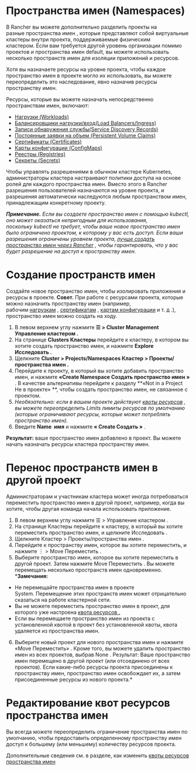 # Пространства имен (Namespaces)

В Rancher вы можете дополнительно разделить проекты на разные пространства имен , которые представляют собой виртуальные кластеры внутри проекта, поддерживаемые физическим кластером. Если вам требуется другой уровень организации помимо проектов и пространства имен default, вы можете использовать несколько пространств имен для изоляции приложений и ресурсов.

Хотя вы назначаете ресурсы на уровне проекта, чтобы каждое пространство имен в проекте могло их использовать, вы можете переопределить это наследование, явно назначив ресурсы пространству имен.

Ресурсы, которые вы можете назначать непосредственно пространствам имен, включают:
-	[Нагрузки (Workloads)](https://github.com/rancher/docs/blob/master/content/rancher/v2.6/en/project-admin/namespaces/%7B%7B%3Cbaseurl%3E%7D%7D/rancher/v2.6/en/k8s-in-rancher/workloads)
-	[Балансировщики нагрузки/вход(Load Balancers/Ingress)](https://github.com/rancher/docs/blob/master/content/rancher/v2.6/en/project-admin/namespaces/%7B%7B%3Cbaseurl%3E%7D%7D/rancher/v2.6/en/k8s-in-rancher/load-balancers-and-ingress)
-	[Записи обнаружения службы(Service Discovery Records)](https://github.com/rancher/docs/blob/master/content/rancher/v2.6/en/project-admin/namespaces/%7B%7B%3Cbaseurl%3E%7D%7D/rancher/v2.6/en/k8s-in-rancher/service-discovery)
-	[Постоянные заявки на объем (Persistent Volume Claims)](https://github.com/rancher/docs/blob/master/content/rancher/v2.6/en/project-admin/namespaces/%7B%7B%3Cbaseurl%3E%7D%7D/rancher/v2.6/en/cluster-admin/volumes-and-storage)
-	[Сертификаты (Certificates)](https://github.com/rancher/docs/blob/master/content/rancher/v2.6/en/project-admin/namespaces/%7B%7B%3Cbaseurl%3E%7D%7D/rancher/v2.6/en/k8s-in-rancher/certificates)
-	[Карты конфигурации (ConfigMaps)](https://github.com/rancher/docs/blob/master/content/rancher/v2.6/en/project-admin/namespaces/%7B%7B%3Cbaseurl%3E%7D%7D/rancher/v2.6/en/k8s-in-rancher/configmaps)
-	[Реестры (Registries)](https://github.com/rancher/docs/blob/master/content/rancher/v2.6/en/project-admin/namespaces/%7B%7B%3Cbaseurl%3E%7D%7D/rancher/v2.6/en/k8s-in-rancher/registries)
-	[Секреты (Secrets)](https://github.com/rancher/docs/blob/master/content/rancher/v2.6/en/project-admin/namespaces/%7B%7B%3Cbaseurl%3E%7D%7D/rancher/v2.6/en/k8s-in-rancher/secrets)

Чтобы управлять разрешениями в обычном кластере Kubernetes, администраторы кластера настраивают политики доступа на основе ролей для каждого пространства имен. Вместо этого в Rancher разрешения пользователей назначаются на уровне проекта, и разрешения автоматически наследуются любым пространством имен, принадлежащим конкретному проекту.

***Примечание.** Если вы создаете пространство имен с помощью kubectl, оно может оказаться непригодным для использования, поскольку kubectl не требует, чтобы ваше новое пространство имен было ограничено проектом, к которому у вас есть доступ. Если ваши разрешения ограничены уровнем проекта, [лучше создать пространство имен через Rancher](https://github.com/rancher/docs/blob/master/content/rancher/v2.6/en/project-admin/namespaces/%7B%7B%3Cbaseurl%3E%7D%7D/rancher/v2.6/en/project-admin/namespaces) , чтобы гарантировать, что у вас будет разрешение на доступ к пространству имен.*

# Создание пространств имен

Создайте новое пространство имен, чтобы изолировать приложения и ресурсы в проекте.
**Совет.** При работе с ресурсами проекта, которые можно назначить пространству имен (например, рабочим [нагрузкам](https://github.com/rancher/docs/blob/master/content/rancher/v2.6/en/project-admin/namespaces/%7B%7B%3Cbaseurl%3E%7D%7D/rancher/v2.6/en/k8s-in-rancher/workloads/deploy-workloads) , [сертификатам](https://github.com/rancher/docs/blob/master/content/rancher/v2.6/en/project-admin/namespaces/%7B%7B%3Cbaseurl%3E%7D%7D/rancher/v2.6/en/k8s-in-rancher/certificates) , [картам конфигурации](https://github.com/rancher/docs/blob/master/content/rancher/v2.6/en/project-admin/namespaces/%7B%7B%3Cbaseurl%3E%7D%7D/rancher/v2.6/en/k8s-in-rancher/configmaps) и т. д .), пространство имен можно создать на ходу.

1.	В левом верхнем углу нажмите **☰ > Cluster Management Управление кластером .**
2.	На странице **Clusters Кластеры** перейдите к кластеру, в котором вы хотите создать пространство имен, и нажмите **Explore Исследовать .**
3.	Щелкните **Cluster > Projects/Namespaces Кластер > Проекты/пространства имен .**
4.	Перейдите к проекту, в который вы хотите добавить пространство имен, и нажмите **«Create Namespace Создать пространство имен »** . В качестве альтернативы перейдите к разделу **«Not in a Project Не в проекте» **, чтобы создать пространство имен, не связанное с проектом.
5.	*Необязательно: если в вашем проекте действуют [квоты ресурсов](https://github.com/rancher/docs/blob/master/content/rancher/v2.6/en/project-admin/namespaces/%7B%7B%3Cbaseurl%3E%7D%7D/rancher/v2.6/en/project-admin/resource-quotas) , вы можете переопределить Limits лимиты ресурсов по умолчанию (которые ограничивают ресурсы, которые может потреблять пространство имен).*
6.	Введите **Name  имя** и нажмите **« Create Создать »** .

**Результат:** ваше пространство имен добавлено в проект. Вы можете начать назначать ресурсы кластера пространству имен.

# Перенос пространств имен в другой проект

Администраторам и участникам кластера может иногда потребоваться переместить пространство имен в другой проект, например, когда вы хотите, чтобы другая команда начала использовать приложение.
1.	В левом верхнем углу нажмите ☰ > Управление кластером .
2.	На странице Кластеры перейдите к кластеру, в который вы хотите переместить пространство имен, и щелкните Исследовать .
3.	Щелкните Кластер > Проекты/пространства имен .
4.	Перейдите к пространству имен, которое вы хотите переместить, и нажмите ⋮ > Move Переместить .
5.	Выберите пространство имен, которое вы хотите переместить в другой проект. Затем нажмите Move Переместить . Вы можете перемещать несколько пространств имен одновременно.
***Замечания:**
-	Не перемещайте пространства имен в проекте System. Перемещение этих пространств имен может отрицательно сказаться на работе кластерной сети.
-	Вы не можете переместить пространство имен в проект, для которого уже настроена [квота ресурсов .](https://github.com/rancher/docs/blob/master/content/rancher/v2.6/en/project-admin/namespaces/%7B%7B%3Cbaseurl%3E%7D%7D/rancher/v2.6/en/project-admin/resource-quotas)
-	Если вы перемещаете пространство имен из проекта с установленной квотой в проект без установленной квоты, квота удаляется из пространства имен.
6.  Выберите новый проект для нового пространства имен и нажмите «Move Переместить» . Кроме того, вы можете удалить пространство имен из всех проектов, выбрав None .
Результат: Ваше пространство имен перемещено в другой проект (или отсоединено от всех проектов). Если какие-либо ресурсы проекта присоединены к пространству имен, пространство имен освобождает их, а затем присоединенные ресурсы из нового проекта.*

# Редактирование квот ресурсов пространства имен

Вы всегда можете переопределить ограничение пространства имен по умолчанию, чтобы предоставить определенному пространству имен доступ к большему (или меньшему) количеству ресурсов проекта.

Дополнительные сведения см. в разделе, как изменить [квоты ресурсов пространства имен](https://github.com/rancher/docs/blob/master/content/rancher/v2.6/en/project-admin/namespaces/%7B%7B%3Cbaseurl%3E%7D%7D/rancher/v2.6/en/project-admin/resource-quotas/override-namespace-default)

